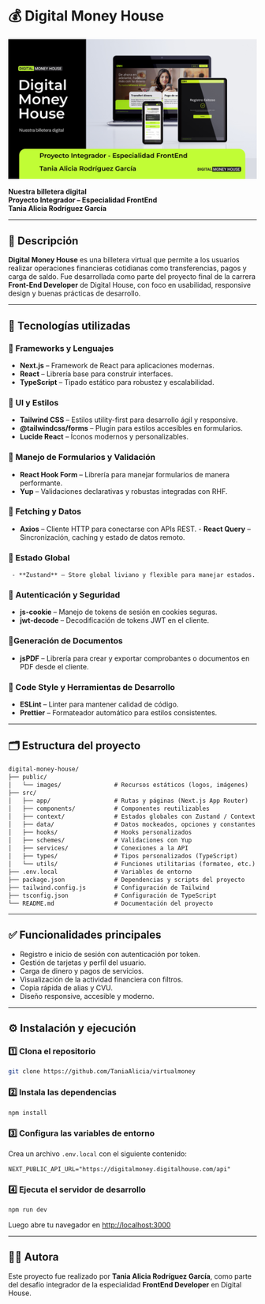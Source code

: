 # 💰 Digital Money House

![Portada del proyecto](./public/images/portada-dmh.png)

**Nuestra billetera digital**  
**Proyecto Integrador – Especialidad FrontEnd**  
**Tania Alicia Rodríguez García**

---

## 📖 Descripción

**Digital Money House** es una billetera virtual que permite a los usuarios realizar operaciones financieras cotidianas como transferencias, pagos y carga de saldo. Fue desarrollada como parte del proyecto final de la carrera **Front-End Developer** de Digital House, con foco en usabilidad, responsive design y buenas prácticas de desarrollo.

---

## 🚀 Tecnologías utilizadas

### 🧱 Frameworks y Lenguajes
- **Next.js** – Framework de React para aplicaciones modernas.
- **React** – Librería base para construir interfaces.
- **TypeScript** – Tipado estático para robustez y escalabilidad.

### 🎨 UI y Estilos
- **Tailwind CSS** – Estilos utility-first para desarrollo ágil y responsive.
- **@tailwindcss/forms** – Plugin para estilos accesibles en formularios.
- **Lucide React** – Íconos modernos y personalizables.

### 🧾 Manejo de Formularios y Validación
- **React Hook Form** – Librería para manejar formularios de manera performante.
- **Yup** – Validaciones declarativas y robustas integradas con RHF.

### 🔗 Fetching y Datos
- **Axios** – Cliente HTTP para conectarse con APIs REST.
      - **React Query** – Sincronización, caching y estado de datos remoto.

### 🧠 Estado Global
     - **Zustand** – Store global liviano y flexible para manejar estados.

### 🔐 Autenticación y Seguridad
- **js-cookie** – Manejo de tokens de sesión en cookies seguras.
- **jwt-decode** – Decodificación de tokens JWT en el cliente.

### 📄Generación de Documentos

- **jsPDF** – Librería para crear y exportar comprobantes o documentos en PDF desde el cliente.

### 🧹 Code Style y Herramientas de Desarrollo
- **ESLint** – Linter para mantener calidad de código.
- **Prettier** – Formateador automático para estilos consistentes.


---

## 🗂️ Estructura del proyecto

```
digital-money-house/
├── public/
│   └── images/               # Recursos estáticos (logos, imágenes)
├── src/
│   ├── app/                  # Rutas y páginas (Next.js App Router)
│   ├── components/           # Componentes reutilizables
│   ├── context/              # Estados globales con Zustand / Context
│   ├── data/                 # Datos mockeados, opciones y constantes
│   ├── hooks/                # Hooks personalizados
│   ├── schemes/              # Validaciones con Yup
│   ├── services/             # Conexiones a la API
│   ├── types/                # Tipos personalizados (TypeScript)
│   └── utils/                # Funciones utilitarias (formateo, etc.)
├── .env.local                # Variables de entorno
├── package.json              # Dependencias y scripts del proyecto
├── tailwind.config.js        # Configuración de Tailwind
├── tsconfig.json             # Configuración de TypeScript
└── README.md                 # Documentación del proyecto
```

---

## ✅ Funcionalidades principales

- Registro e inicio de sesión con autenticación por token.
- Gestión de tarjetas y perfil del usuario.
- Carga de dinero y pagos de servicios.
- Visualización de la actividad financiera con filtros.
- Copia rápida de alias y CVU.
- Diseño responsive, accesible y moderno.

---

## ⚙️ Instalación y ejecución

### 1️⃣ Clona el repositorio

```bash
git clone https://github.com/TaniaAlicia/virtualmoney

```

### 2️⃣ Instala las dependencias

```bash
npm install
```

### 3️⃣ Configura las variables de entorno

Crea un archivo `.env.local` con el siguiente contenido:

```env
NEXT_PUBLIC_API_URL="https://digitalmoney.digitalhouse.com/api"

```

### 4️⃣ Ejecuta el servidor de desarrollo

```bash
npm run dev
```

Luego abre tu navegador en [http://localhost:3000](http://localhost:3000)

---

## 🧑‍💻 Autora

Este proyecto fue realizado por **Tania Alicia Rodríguez García**, como parte del desafío integrador de la especialidad **FrontEnd Developer** en Digital House.


